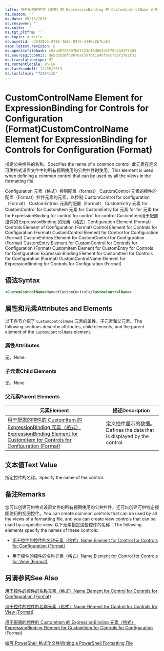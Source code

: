 ```yaml
---
title: 用于配置的控件（格式）的 ExpressionBinding 的 CustomControlName 元素 |Microsoft Docs
ms.custom: ''
ms.date: 09/13/2016
ms.reviewer: ''
ms.suite: ''
ms.tgt_pltfrm: ''
ms.topic: article
ms.assetid: c5242935-2782-4d23-84f5-2446b2b7ba83
caps.latest.revision: 8
ms.openlocfilehash: c9abd9f22907b87323c16d603a9f75bb3d375a03
ms.sourcegitcommit: debd2b38fb8070a7357bf1a4bf9cc736f3702f31
ms.translationtype: MT
ms.contentlocale: zh-CN
ms.lasthandoff: 12/05/2019
ms.locfileid: "72364116"
---
```

# <a name="customcontrolname-element-for-expressionbinding-for-controls-for-configuration-format"></a><span data-ttu-id="6c107-102">CustomControlName Element for ExpressionBinding for Controls for Configuration (Format)</span><span class="sxs-lookup"><span data-stu-id="6c107-102">CustomControlName Element for ExpressionBinding for Controls for Configuration (Format)</span></span>

<span data-ttu-id="6c107-103">指定公共控件的名称。</span><span class="sxs-lookup"><span data-stu-id="6c107-103">Specifies the name of a common control.</span></span> <span data-ttu-id="6c107-104">此元素在定义可供格式设置文件中的所有视图使用的公共控件时使用。</span><span class="sxs-lookup"><span data-stu-id="6c107-104">This element is used when defining a common control that can be used by all the views in the formatting file.</span></span>

<span data-ttu-id="6c107-105">Configuration 元素（格式）控制配置（format） CustomControl 元素的控件的配置（Format）控件元素的元素，以控制 CustomControl for configuration （Format） CustomEntries 元素的配置（Format） CustomEntry 元素 for CustomControl for CustomItem 元素 for CustomEntry for 元素 for for 元素 for for ExpressionBinding for control for control for control CustomItem用于配置控件的 ExpressionBinding 的元素（格式）</span><span class="sxs-lookup"><span data-stu-id="6c107-105">Configuration Element (Format) Controls Element of Configuration (Format) Control Element for Controls for Configuration (Format) CustomControl Element for Control for Configuration (Format) CustomEntries Element for CustomControl for Configuration (Format) CustomEntry Element for CustomControl for Controls for Configuration (Format) CustomItem Element for CustomEntry for Controls for Configuration ExpressionBinding Element for CustomItem for Controls for Configuration (Format) CustomControlName Element for ExpressionBinding for Controls for Configuration (Format)</span></span>

## <a name="syntax"></a><span data-ttu-id="6c107-106">语法</span><span class="sxs-lookup"><span data-stu-id="6c107-106">Syntax</span></span>

```xml
<CustomControlName>NameofCustomControl</CustomControlName>
```

## <a name="attributes-and-elements"></a><span data-ttu-id="6c107-107">属性和元素</span><span class="sxs-lookup"><span data-stu-id="6c107-107">Attributes and Elements</span></span>

<span data-ttu-id="6c107-108">以下各节介绍了 `CustomControlName` 元素的属性、子元素和父元素。</span><span class="sxs-lookup"><span data-stu-id="6c107-108">The following sections describe attributes, child elements, and the parent element of the `CustomControlName` element.</span></span>

### <a name="attributes"></a><span data-ttu-id="6c107-109">属性</span><span class="sxs-lookup"><span data-stu-id="6c107-109">Attributes</span></span>

<span data-ttu-id="6c107-110">无。</span><span class="sxs-lookup"><span data-stu-id="6c107-110">None.</span></span>

### <a name="child-elements"></a><span data-ttu-id="6c107-111">子元素</span><span class="sxs-lookup"><span data-stu-id="6c107-111">Child Elements</span></span>

<span data-ttu-id="6c107-112">无。</span><span class="sxs-lookup"><span data-stu-id="6c107-112">None.</span></span>

### <a name="parent-elements"></a><span data-ttu-id="6c107-113">父元素</span><span class="sxs-lookup"><span data-stu-id="6c107-113">Parent Elements</span></span>

|<span data-ttu-id="6c107-114">元素</span><span class="sxs-lookup"><span data-stu-id="6c107-114">Element</span></span>|<span data-ttu-id="6c107-115">描述</span><span class="sxs-lookup"><span data-stu-id="6c107-115">Description</span></span>|
|-------------|-----------------|
|[<span data-ttu-id="6c107-116">用于配置的控件的 CustomItem 的 ExpressionBinding 元素（格式）</span><span class="sxs-lookup"><span data-stu-id="6c107-116">ExpressionBinding Element for CustomItem for Controls for Configuration (Format)</span></span>](./expressionbinding-element-for-customitem-for-controls-for-configuration-format.md)|<span data-ttu-id="6c107-117">定义控件显示的数据。</span><span class="sxs-lookup"><span data-stu-id="6c107-117">Defines the data that is displayed by the control.</span></span>|

## <a name="text-value"></a><span data-ttu-id="6c107-118">文本值</span><span class="sxs-lookup"><span data-stu-id="6c107-118">Text Value</span></span>

<span data-ttu-id="6c107-119">指定控件的名称。</span><span class="sxs-lookup"><span data-stu-id="6c107-119">Specify the name of the control.</span></span>

## <a name="remarks"></a><span data-ttu-id="6c107-120">备注</span><span class="sxs-lookup"><span data-stu-id="6c107-120">Remarks</span></span>

<span data-ttu-id="6c107-121">您可以创建可供格式设置文件的所有视图使用的公共控件，还可以创建可供特定视图使用的视图控件。</span><span class="sxs-lookup"><span data-stu-id="6c107-121">You can create common controls that can be used by all the views of a formatting file, and you can create view controls that can be used by a specific view.</span></span> <span data-ttu-id="6c107-122">以下元素指定这些控件的名称：</span><span class="sxs-lookup"><span data-stu-id="6c107-122">The following elements specify the names of these controls:</span></span>

- [<span data-ttu-id="6c107-123">用于控件的控件的名称元素（格式）</span><span class="sxs-lookup"><span data-stu-id="6c107-123">Name Element for Control for Controls for Configuration (Format)</span></span>](./name-element-for-control-for-controls-for-configuration-format.md)

- [<span data-ttu-id="6c107-124">用于控件的控件的名称元素（格式）</span><span class="sxs-lookup"><span data-stu-id="6c107-124">Name Element for Control for Controls for View (Format)</span></span>](./name-element-for-control-for-controls-for-view-format.md)

## <a name="see-also"></a><span data-ttu-id="6c107-125">另请参阅</span><span class="sxs-lookup"><span data-stu-id="6c107-125">See Also</span></span>

[<span data-ttu-id="6c107-126">用于控件的控件的名称元素（格式）</span><span class="sxs-lookup"><span data-stu-id="6c107-126">Name Element for Control for Controls for Configuration (Format)</span></span>](./name-element-for-control-for-controls-for-configuration-format.md)

[<span data-ttu-id="6c107-127">用于控件的控件的名称元素（格式）</span><span class="sxs-lookup"><span data-stu-id="6c107-127">Name Element for Control for Controls for View (Format)</span></span>](./name-element-for-control-for-controls-for-view-format.md)

[<span data-ttu-id="6c107-128">用于配置的控件的 CustomItem 的 ExpressionBinding 元素（格式）</span><span class="sxs-lookup"><span data-stu-id="6c107-128">ExpressionBinding Element for CustomItem for Controls for Configuration (Format)</span></span>](./expressionbinding-element-for-customitem-for-controls-for-configuration-format.md)

[<span data-ttu-id="6c107-129">编写 PowerShell 格式化文件</span><span class="sxs-lookup"><span data-stu-id="6c107-129">Writing a PowerShell Formatting File</span></span>](./writing-a-powershell-formatting-file.md)
